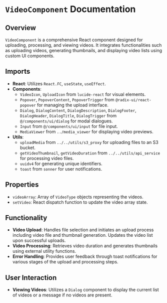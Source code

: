# `VideoComponent` Documentation

## Overview

`VideoComponent` is a comprehensive React component designed for uploading, processing, and viewing videos. It integrates functionalities such as uploading videos, generating thumbnails, and displaying video lists using custom UI components.

## Imports

- **React**: Utilizes `React.FC`, `useState`, `useEffect`.
- **Components**:
  - `VideoIcon`, `UploadIcon` from `lucide-react` for visual elements.
  - `Popover`, `PopoverContent`, `PopoverTrigger` from `@radix-ui/react-popover` for managing the upload interface.
  - `Dialog`, `DialogContent`, `DialogDescription`, `DialogFooter`, `DialogHeader`, `DialogTitle`, `DialogTrigger` from `@/components/ui/dialog` for modal dialogues.
  - `Input` from `@/components/ui/input` for file input.
  - `MediaViewer` from `../media_viewer` for displaying video previews.
- **Utils**:
  - `uploadMedia` from `../../utils/s3_proxy` for uploading files to an S3 bucket.
  - `getVideoThumbnail`, `getVideoDuration` from `../../utils/api_service` for processing video files.
  - `uuidv4` for generating unique identifiers.
  - `toast` from `sonner` for user notifications.

## Properties

- `videoArray`: Array of `VideoType` objects representing the videos.
- `setVideo`: React dispatch function to update the video array state.

## Functionality

- **Video Upload**: Handles file selection and initiates an upload process including video file and thumbnail generation. Updates the video list upon successful uploads.
- **Video Processing**: Retrieves video duration and generates thumbnails using external utility functions.
- **Error Handling**: Provides user feedback through toast notifications for various stages of the upload and processing steps.

## User Interaction

- **Viewing Videos**: Utilizes a `Dialog` component to display the current list of videos or a message if no videos are present.
